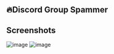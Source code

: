 ## 🔥Discord Group Spammer


## Screenshots
![image](https://user-images.githubusercontent.com/74207477/184341553-83ff8a7d-b786-4d73-985c-107a8253c3f2.png)
![image](https://user-images.githubusercontent.com/74207477/184342211-d53bbcd5-2096-4712-b75c-7b73e4169ca9.png)
